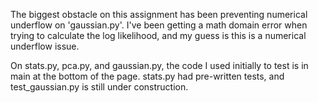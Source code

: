 The biggest obstacle on this assignment has been preventing numerical underflow on 'gaussian.py'. 
I've been getting a math domain error when trying to calculate the log likelihood, and my guess is this 
is a numerical underflow issue. 

On stats.py, pca.py, and gaussian.py, the code I used initially to test is in main at the bottom of the page.
stats.py had pre-written tests, and test_gaussian.py is still under construction.